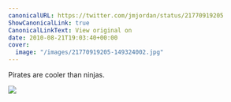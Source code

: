 ```yaml
---
canonicalURL: https://twitter.com/jmjordan/status/21770919205
ShowCanonicalLink: true
CanonicalLinkText: View original on
date: 2010-08-21T19:03:40+00:00
cover:
  image: "/images/21770919205-149324002.jpg"
---
```

Pirates are cooler than ninjas. 

![](/images/21770919205-149324002.jpg)